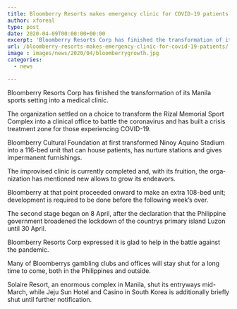 ```yaml
---
title: Bloomberry Resorts makes emergency clinic for COVID-19 patients
author: xforeal 
type: post
date: 2020-04-09T00:00:00+00:00
excerpt: 'Bloomberry Resorts Corp has finished the transformation of its Manila sports scene into a hospital '
url: /bloomberry-resorts-makes-emergency-clinic-for-covid-19-patients/
image : images/news/2020/04/bloomberrygrowth.jpg
categories:
  - news

---
```

<span lang="EN-US">Bloomberry Resorts Corp has finished the transformation of its Manila sports setting into a medical clinic. </span>

<span lang="EN-US">The organization settled on a choice to transform the Rizal Memorial Sport Complex into a clinical office to battle the coronavirus and has built a crisis treatment zone for those experiencing COVID-19. </span>

<span lang="EN-US">Bloomberry Cultural Foundation at first transformed Ninoy Aquino Stadium into a 116-bed unit that can house patients, has nurture stations and gives impermanent furnishings. </span>

<span lang="EN-US">The improvised clinic is currently completed and, with its fruition, the organization has mentioned new allows to grow its endeavors. </span>

<span lang="EN-US">Bloomberry at that point proceeded onward to make an extra 108-bed unit; development is required to be done before the following week&#8217;s over. </span>

<span lang="EN-US">The second stage began on 8 April, after the declaration that the Philippine government broadened the lockdown of the countrys primary island Luzon until 30 April. </span>

<span lang="EN-US">Bloomberry Resorts Corp expressed it is glad to help in the battle against the pandemic. </span>

<span lang="EN-US">Many of Bloomberrys gambling clubs and offices will stay shut for a long time to come, both in the Philippines and outside. </span>

<span lang="EN-US">Solaire Resort, an enormous complex in Manila, shut its entryways mid-March, while Jeju Sun Hotel and Casino in South Korea is additionally briefly shut until further notification. </span>